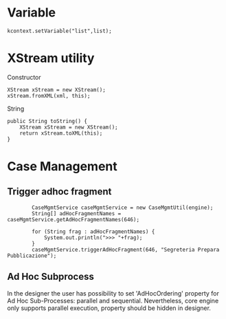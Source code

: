 # Variable

    kcontext.setVariable("list",list);

# XStream utility

Constructor

	XStream xStream = new XStream();
	xStream.fromXML(xml, this);

String

	public String toString() {
		XStream xStream = new XStream();
		return xStream.toXML(this);
	}

# Case Management

## Trigger adhoc fragment
			CaseMgmtService caseMgmtService = new CaseMgmtUtil(engine);
			String[] adHocFragmentNames = caseMgmtService.getAdHocFragmentNames(646);
		
			for (String frag : adHocFragmentNames) {
				System.out.println(">>> "+frag);
			}
			caseMgmtService.triggerAdHocFragment(646, "Segreteria Prepara Pubblicazione");

## Ad Hoc Subprocess

In the designer the user has possibility to set 'AdHocOrdering' property for Ad Hoc Sub-Processes: parallel and sequential.
Nevertheless, core engine only supports parallel execution, property should be hidden in designer.
